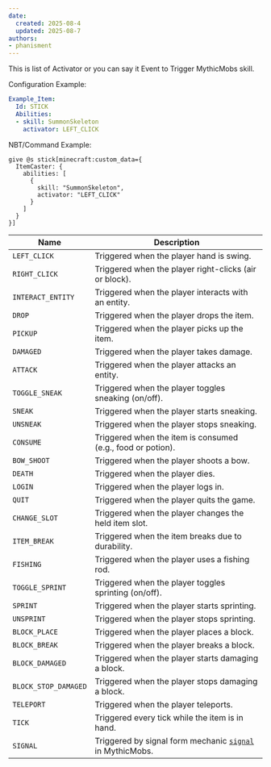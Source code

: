 ```yaml
---
date:
  created: 2025-08-4
  updated: 2025-08-7
authors:
- phanisment
---
```


This is list of Activator or you can say it Event to Trigger MythicMobs skill.

Configuration Example:
```yaml
Example_Item:
  Id: STICK
  Abilities:
  - skill: SummonSkeleton
    activator: LEFT_CLICK
```

NBT/Command Example:
```mcfunction 
give @s stick[minecraft:custom_data={
  ItemCaster: {
    abilities: [
      {
        skill: "SummonSkeleton",
        activator: "LEFT_CLICK"
      }
    ]
  }
}]
```

| Name                 | Description |
|----------------------|-------------|
| `LEFT_CLICK`         | Triggered when the player hand is swing. |
| `RIGHT_CLICK`        | Triggered when the player right-clicks (air or block). |
| `INTERACT_ENTITY`    | Triggered when the player interacts with an entity. |
| `DROP`               | Triggered when the player drops the item. |
| `PICKUP`             | Triggered when the player picks up the item. |
| `DAMAGED`            | Triggered when the player takes damage. |
| `ATTACK`             | Triggered when the player attacks an entity. |
| `TOGGLE_SNEAK`       | Triggered when the player toggles sneaking (on/off). |
| `SNEAK`              | Triggered when the player starts sneaking. |
| `UNSNEAK`            | Triggered when the player stops sneaking. |
| `CONSUME`            | Triggered when the item is consumed (e.g., food or potion). |
| `BOW_SHOOT`          | Triggered when the player shoots a bow. |
| `DEATH`              | Triggered when the player dies. |
| `LOGIN`              | Triggered when the player logs in. |
| `QUIT`               | Triggered when the player quits the game. |
| `CHANGE_SLOT`        | Triggered when the player changes the held item slot. |
| `ITEM_BREAK`         | Triggered when the item breaks due to durability. |
| `FISHING`            | Triggered when the player uses a fishing rod. |
| `TOGGLE_SPRINT`      | Triggered when the player toggles sprinting (on/off). |
| `SPRINT`             | Triggered when the player starts sprinting. |
| `UNSPRINT`           | Triggered when the player stops sprinting. |
| `BLOCK_PLACE`        | Triggered when the player places a block. |
| `BLOCK_BREAK`        | Triggered when the player breaks a block. |
| `BLOCK_DAMAGED`      | Triggered when the player starts damaging a block. |
| `BLOCK_STOP_DAMAGED` | Triggered when the player stops damaging a block. |
| `TELEPORT`           | Triggered when the player teleports. |
| `TICK`               | Triggered every tick while the item is in hand.  |
| `SIGNAL`             | Triggered by signal form mechanic [`signal`](https://git.mythiccraft.io/mythiccraft/MythicMobs/-/wikis/skills/mechanics/signal) in MythicMobs. |
